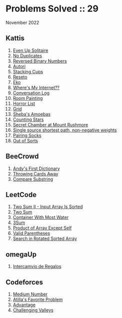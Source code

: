 # Problems Solved :: 29
November 2022

Kattis
-----------------
1. [Even Up Solitaire](https://open.kattis.com/problems/evenup)
1. [No Duplicates](https://open.kattis.com/problems/nodup)
1. [Reversed Binary Numbers](https://open.kattis.com/problems/reversebinary)
1. [Autori](https://open.kattis.com/problems/autori)
1. [Stacking Cups](https://open.kattis.com/problems/cups)
1. [Reseto](https://open.kattis.com/problems/reseto)
1. [Eko](https://open.kattis.com/problems/eko)
1. [Where's My Internet??](https://open.kattis.com/problems/wheresmyinternet)
1. [Conversation Log](https://open.kattis.com/problems/conversationlog)
1. [Room Painting](https://open.kattis.com/problems/roompainting)
1. [Horror List](https://open.kattis.com/problems/horror)
1. [Grid](https://open.kattis.com/problems/grid)
1. [Sheba's Amoebas](https://open.kattis.com/problems/amoebas)
1. [Counting Stars](https://open.kattis.com/problems/countingstars)
1. [Secret Chamber at Mount Rushmore](https://open.kattis.com/problems/secretchamber)
1. [Single source shortest path, non-negative weights](https://open.kattis.com/problems/shortestpath1)
1. [Pairing Socks](https://open.kattis.com/problems/pairingsocks)
1. [Out of Sorts](https://open.kattis.com/problems/outofsorts)

BeeCrowd
-----------------
1. [Andy's First Dictionary](https://www.beecrowd.com.br/judge/en/problems/view/1215)
1. [Throwing Cards Away](https://www.beecrowd.com.br/judge/en/problems/view/1110)
1. [Compare Substring](https://www.beecrowd.com.br/judge/en/problems/view/1237)

LeetCode
-----------------
1. [Two Sum II - Input Array Is Sorted](https://leetcode.com/problems/two-sum-ii-input-array-is-sorted/)
1. [Two Sum](https://leetcode.com/problems/two-sum/)
1. [Container With Most Water](https://leetcode.com/problems/container-with-most-water/)
1. [3Sum](https://leetcode.com/problems/3sum/)
1. [Product of Array Except Self](https://leetcode.com/problems/product-of-array-except-self/)
1. [Valid Parentheses](https://leetcode.com/problems/valid-parentheses/)
1. [Search in Rotated Sorted Array](https://leetcode.com/problems/search-in-rotated-sorted-array/)

omegaUp
-----------------
1. [Intercamvio de Regalos](https://omegaup.com/arena/problem/Intercambio-de-Regalos/)

Codeforces
-----------------
1. [Medium Number](https://codeforces.com/contest/1760/problem/A)
1. [Atilla's Favorite Problem](https://codeforces.com/contest/1760/problem/B)
1. [Advantage](https://codeforces.com/contest/1760/problem/C)
1. [Challenging Valleys](https://codeforces.com/contest/1760/problem/D)
